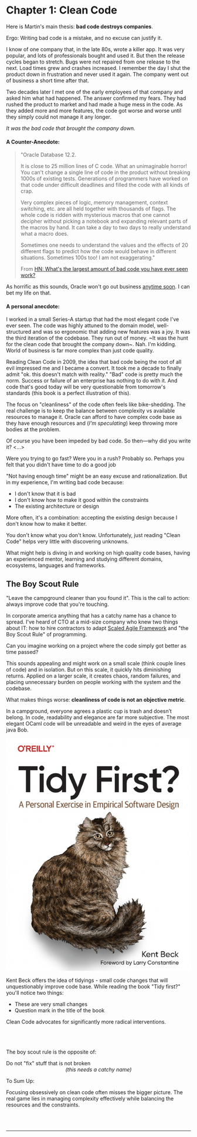 # Chapter 1: Clean Code

Here is Martin's main thesis: **bad code destroys companies**.

Ergo: Writing bad code is a mistake, and no excuse can justify it.


<div class="book-quote">
I know of one company that, in the late 80s, wrote a killer app. It was very popular, and lots of professionals bought and used it. But then the release cycles began to stretch. Bugs were not repaired from one release to the next. Load times grew and crashes increased. I remember the day I shut the product down in frustration and never used it again. The company went out of business a short time after that.

Two decades later I met one of the early employees of that company and asked him what had happened. The answer confirmed my fears. They had rushed the product to market and had made a huge mess in the code. As they added more and more features, the code got worse and worse until they simply could not manage it any longer.

*It was the bad code that brought the company down.*
</div>

#### A Counter-Anecdote:

> "Oracle Database 12.2.
>
> It is close to 25 million lines of C code. What an unimaginable horror! You can't change a single line of code in the product without breaking 1000s of existing tests. Generations of programmers have worked on that code under difficult deadlines and filled the code with all kinds of crap.
>
> Very complex pieces of logic, memory management, context switching, etc. are all held together with thousands of flags. The whole code is ridden with mysterious macros that one cannot decipher without picking a notebook and expanding relevant parts of the macros by hand. It can take a day to two days to really understand what a macro does.
>
> Sometimes one needs to understand the values and the effects of 20 different flags to predict how the code would behave in different situations. Sometimes 100s too! I am not exaggerating."
>
> From [HN: What's the largest amount of bad code you have ever seen work?](https://news.ycombinator.com/item?id=18442941)

As horrific as this sounds, Oracle won't go out business [anytime soon](https://www.macrotrends.net/stocks/charts/ORCL/oracle/gross-profit). I can bet my life on that.

#### A personal anecdote:
 
I worked in a small Series-A startup that had the most elegant code I've ever seen. The code was highly attuned to the domain model, well-structured and was so ergonomic that adding new features was a joy. It was the third iteration of the codebase. They run out of money. ~It was the hunt for the clean code that brought the company down~. Nah. I'm kidding. World of business is far more complex than just code quality.

Reading Clean Code in 2009, the idea that bad code being the root of all evil impressed me and I became a convert. It took me a decade to finally admit "ok. this doesn't match with reality." "Bad" code is pretty much the norm. Success or failure of an enterprise has nothing to do with it. And code that's good today will be very questionable from tomorrow's standards (this book is a perfect illustration of this).

The focus on "cleanliness" of the code often feels like bike-shedding. The real challenge is to keep the balance between complexity vs available resources to manage it. 
Oracle can afford to have complex code base as they have enough resources and (*I'm speculating*) keep throwing more bodies at the problem.

<div class="book-quote">
Of course you have been impeded by bad code. So then—why did you write it? <...> 

Were you trying to go fast? Were you in a rush? Probably so. Perhaps you felt that you didn't have time to do a good job
</div> 

"Not having enough time" might be an easy excuse and rationalization. But in my experience, I'm writing bad code because:

- I don't know that it is bad
- I don't know how to make it good within the constraints
- The existing architecture or design

More often, it's a combination: accepting the existing design because I don't know how to make it better.

You don't know what you don't know. Unfortunately, just reading "Clean Code" helps very little with discovering unknowns.

<div class="emphasis-block">
    What might help is diving in and working on high quality code bases, having an experienced mentor, learning and studying different domains, ecosystems, languages and frameworks.
</div>

## The Boy Scout Rule

"Leave the campground cleaner than you found it". This is the call to action: always improve code that you're touching.

In corporate america anything that has a catchy name has a chance to spread. I've heard of CTO at a mid-size company who knew two things about IT: how to hire contractors to adapt [Scaled Agile Framework](https://scaledagileframework.com/) and "the Boy Scout Rule" of programming.

<div class="book-quote">
Can you imagine working on a project where the code simply got better as time passed?
</div>

This sounds appealing and might work on a small scale (think couple lines of code) and in isolation. But on this scale, it quickly hits diminishing returns. Applied on a larger scale, it creates chaos, random failures, and placing unnecessary burden on people working with the system and the codebase.

<!-- The analogy: you wake up every day in your apartment, and sometimes some of your stuff (furniture, clothes, appliances) are misplaced, moved or reorganized. Even if it's a slightly better organization, this will drive you insane if this will keep happening. --> 

What makes things worse: **cleanliness of code is not an objective metric**. 

In a campground, everyone agrees a plastic cup is trash and doesn’t belong. In code, readability and elegance are far more subjective.
The most elegant OCaml code will be unreadable and weird in the eyes of average java Bob.

<div class="small-image-right">
 <img src="./images/tidy_first.png"/>
</div>

Kent Beck offers the idea of tidyings - small code changes that will unquestionably improve code base. While reading the book "Tidy first?" you'll notice two things:

- These are very small changes
- Question mark in the title of the book

Clean Code advocates for significantly more radical interventions. 
<br/>
<br/>
<br/>
<br/>


The boy scout rule is the opposite of:
<br/>

<div class="big-emphasis">Do not "fix" stuff that is not broken</div>

<center style="font-style:italic">(this needs a catchy name)</center>


To Sum Up:

Focusing obsessively on clean code often misses the bigger picture. The real game lies in managing complexity effectively while balancing the resources and the constraints.

<br/><br/>

----------

